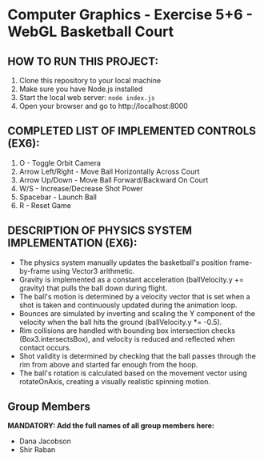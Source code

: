 # Computer Graphics - Exercise 5+6 - WebGL Basketball Court

## HOW TO RUN THIS PROJECT:
1. Clone this repository to your local machine
2. Make sure you have Node.js installed
3. Start the local web server: `node index.js`
4. Open your browser and go to http://localhost:8000

## COMPLETED LIST OF IMPLEMENTED CONTROLS (EX6):
1. O - Toggle Orbit Camera
2. Arrow Left/Right - Move Ball Horizontally Across Court
3. Arrow Up/Down - Move Ball Forward/Backward On Court
4. W/S - Increase/Decrease Shot Power
5. Spacebar - Launch Ball
6. R - Reset Game

## DESCRIPTION OF PHYSICS SYSTEM IMPLEMENTATION (EX6):
- The physics system manually updates the basketball's position frame-by-frame using Vector3 arithmetic.
- Gravity is implemented as a constant acceleration (ballVelocity.y += gravity) that pulls the ball down during flight.
- The ball's motion is determined by a velocity vector that is set when a shot is taken and continuously updated during the animation loop.
- Bounces are simulated by inverting and scaling the Y component of the velocity when the ball hits the ground (ballVelocity.y *= -0.5).
- Rim collisions are handled with bounding box intersection checks (Box3.intersectsBox), and velocity is reduced and reflected when contact occurs.
- Shot validity is determined by checking that the ball passes through the rim from above and started far enough from the hoop.
- The ball's rotation is calculated based on the movement vector using rotateOnAxis, creating a visually realistic spinning motion.

## Group Members
**MANDATORY: Add the full names of all group members here:**
- Dana Jacobson
- Shir Raban
